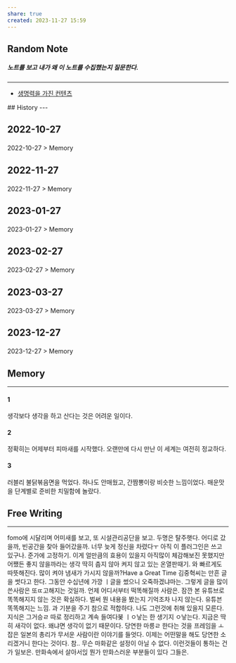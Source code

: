```yaml
---
share: true
created: 2023-11-27 15:59
---
```


## Random Note
##### 노트를 보고 내가 왜 이 노트를 수집했는지 질문한다.
---
<p><span><ul>
<li><a data-tooltip-position="top" aria-label="Infinity Drawer/생명력을 가진 컨텐츠.md" data-href="Infinity Drawer/생명력을 가진 컨텐츠.md" href="Infinity Drawer/생명력을 가진 컨텐츠.md" class="internal-link" target="_blank" rel="noopener">생명력을 가진 컨텐츠</a></li>
</ul></span></p>
## History
---
<h2><span><p>2022-10-27</p></span></h2><p><span><p><span alt="2022-10-27 > Memory" src="2022-10-27#Memory" class="internal-embed">2022-10-27 &gt; Memory</span></p></span></p><h2><span><p>2022-11-27</p></span></h2><p><span><p><span alt="2022-11-27 > Memory" src="2022-11-27#Memory" class="internal-embed">2022-11-27 &gt; Memory</span></p></span></p><h2><span><p>2023-01-27</p></span></h2><p><span><p><span alt="2023-01-27 > Memory" src="2023-01-27#Memory" class="internal-embed">2023-01-27 &gt; Memory</span></p></span></p><h2><span><p>2023-02-27</p></span></h2><p><span><p><span alt="2023-02-27 > Memory" src="2023-02-27#Memory" class="internal-embed">2023-02-27 &gt; Memory</span></p></span></p><h2><span><p>2023-03-27</p></span></h2><p><span><p><span alt="2023-03-27 > Memory" src="2023-03-27#Memory" class="internal-embed">2023-03-27 &gt; Memory</span></p></span></p><h2><span><p>2023-12-27</p></span></h2><p><span><p><span alt="2023-12-27 > Memory" src="2023-12-27#Memory" class="internal-embed">2023-12-27 &gt; Memory</span></p></span></p>


## Memory
---
#### 1 
생각보다 생각을 하고 산다는 것은 어려운 일이다.

#### 2
정확히는 어제부터 피마새를 시작했다.
오랜만에 다시 만난 이 세계는 여전히 정교하다.

#### 3
러블리 불닭볶음면을 먹었다. 하나도 안매웠고, 간짬뽕이랑 비슷한 느낌이었다.
매운맛을 단계별로 준비한 치밀함에 놀랐다.



## Free Writing
---
fomo에 시달리며 어미새를 보고, 또 시설관리공단을 보고. 두명은 탈주햇다. 어디로 갔을까, 빈공간을 찾아 들어갔을까. 너무 늦게 정신을 차렸다ㅜ
아직 이 플러그인은 쓰고 있구나. 준가에  고정하기. 이게 얼만큼의 효용이 있을지 아직많이 체감해보진 못했지만 어쨌든 좋지 않을까라는 생각
딱히 춥지 않아 켜지 않고 있는 온열판때기. 와 빠르게도 따뜻해진다. 많이 켜야 냄새가 가시지 않을까?Have a Great Time 김중혁씨는 만흔 글을 썻다고 한다. 그동안 수십년에 가깡 ㅣ글을 썼으니 오죽하겠냐마는. 그렇게 글을 많이 쓴사람은 또ㄸ고해지는 것일까. 언제 어디서부터 떡똑해질까 사람은. 잠깐 본 유튜브로 똑똑해지지 않는 것은 확실하다. 벌써 뭔 내용을 봤는지 기억조차 나지 않는다. 유튜븐 똑똑해지는 느낌. 과 기분을 주기 참으로 적합하다. 나도 그런것에 취해 있을지 모른다. 
지식은 그거승ㄹ 따로 정리하고 계속 들여다봊 ㅣㅇ낳는 한 생기지 ㅇ낳는다.
지금은 딱히 새각이 없다. 왜냐면 생각이 없기 때문이다.
당연한 마릉ㄹ 한다는 것을 프레임을 ㅗ 잡은 일본의 총리가 무서운 사람이란 이야기를 들엇다. 이제는 어떤말을 해도 당연한 소리겠거니 한다는 것이다. 참.. 무슨 마화같은 설정이 아닐 수 없다. 이런것들이 통하는 건가 일보은. 만화속에서 살아서읹 뭔가 만화스러운 부분들이 있다 그들은.
